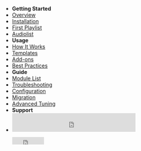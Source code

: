 - **Getting Started**
- [Overview](/)
- [Installation](/install.md)
- [First Playlist](/first-playlist.md)
- [Audiolist](/audiolist.md)
- **Usage**
- [How It Works](/details.md)
- [Templates](/template.md)
- [Add-ons](/addon.md)
- [Best Practices](/best-practices.md)
- **Guide**
- [Module List](/reference/index.md)
- [Troubleshooting](/errors.md)
- [Configuration](/config.md)
- [Migration](/migrate.md)
- [Advanced Tuning](/tuning.md)
- **Support**
- <div style="display: flex;flex-direction: column;gap: 14px;"><iframe src="https://yoomoney.ru/quickpay/fundraise/button?billNumber=16VDH2J5QHV.241206&amp;" width="330" height="50" frameborder="0" allowtransparency="true" scrolling="no"></iframe> <iframe src="https://ghbtns.com/github-btn.html?user=chimildic&amp;repo=goofy&amp;type=star&amp;count=true" frameborder="0" scrolling="0" width="85" height="20" title="GitHub"></iframe></div>
